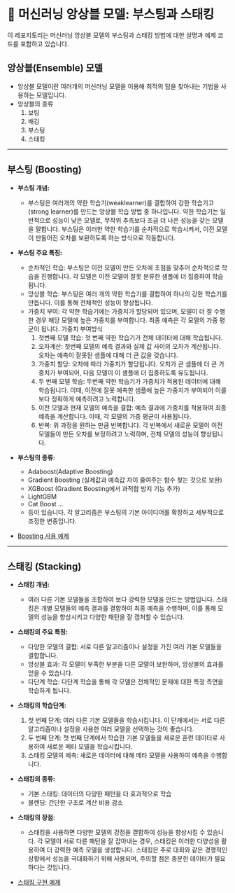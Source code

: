# 🚀 머신러닝 앙상블 모델: 부스팅과 스태킹

이 레포지토리는 머신러닝 앙상블 모델의 부스팅과 스태킹 방법에 대한 설명과 예제 코드를 포함하고 있습니다.

## 앙상블(Ensemble) 모델
- 앙상블 모델이란 여러개의 머신러닝 모델을 이용해 최적의 답을 찾아내는 기법을 사용하는 모델입니다.
- 앙상블의 종류
  1. 보팅
  2. 배깅
  3. 부스팅
  4. 스태킹

***

## 부스팅 (Boosting)

- **부스팅 개념:**
  - 부스팅은 여러개의 약한 학습기(weaklearner)를 결합하여 강한 학습기고(strong learner)를 만드는 앙상블 학습 방법 중 하나입니다. 약한 학습기는 일반적으로 성능이 낮은 모델로, 무작위 추측보다 조금 더 나은 성능을 갖는 모델을 말합니다. 부스팅은 이러한 약한 학습기를 순차적으로 학습시켜서, 이전 모델이 만들어진 오차를 보완하도록 하는 방식으로 작동합니다.

- **부스팅 주요 특징:**
  - 순차적인 학습: 부스팅은 이전 모델이 만든 오차에 초점을 맞추어 순차적으로 학습을 진행합니다.
    각 모델은 이전 모델이 잘못 분류한 샘플에 더 집중하여 학습됩니다.
  - 앙상블 학습: 부스팅은 여러 개의 약한 학습기를 결합하여 하나의 강한 학습기를 만듭니다. 이를 통해 전체적인 성능이 향상됩니다.
  - 가중치 부여: 각 약한 학습기에는 가중치가 할당되어 있으며, 모델이 더 잘 수행한 경우 해당 모델에 높은 가중치를 부여합니다. 최종 예측은 각 모델의 가중 평균이 됩니다.
    가중치 부여방식
      1. 첫번째 모델 학습: 첫 번째 약한 학습기가 전체 데이터에 대해 학습됩니다.
      2. 오차계산: 첫번째 모델의 예측 결과와 실제 값 사이의 오차가 계산됩니다. 오차는 예측이 잘못된 샘플에 대해 더 큰 값을 갖습니다.
      3. 가중치 할당: 오차에 따라 가중치가 할당됩니다. 오차가 큰 샘플에 더 큰 가중치가 부여되어, 다음 모델이 이 샘플에 더 집중하도록 유도됩니다.
      4. 두 번째 모델 학습: 두번째 약한 학습기가 가중치가 적용된 데이터에 대해 학습됩니다. 이때, 이전에 잘못 예측한 샘플에 높은 가중치가 부여되어 이를 보다 정확하게 예측하려고 노력합니다.
      5. 이전 모델과 현재 모델의 예측을 결합: 예측 결과에 가중치를 적용하여 최종 예측을 계산합니다. 이때, 각 모델의 가중 평균이 사용됩니다.
      6. 반복: 위 과정을 원하는 만큼 반복합니다. 각 반복에서 새로운 모델이 이전 모델들이 만든 오차를 보정하려고 노력하며, 전체 모델의 성능이 향상됩니다.
 
- **부스팅의 종류:**
  - Adaboost(Adaptive Boosting)
  - Gradient Boosting    (실제값과 예측값 차이 줄여주는 함수 찾는 것으로 보완)
  - XGBoost    (Gradient Boosting에서 과적합 방지 기능 추가)
  - LightGBM
  - Cat Boost ...
  - 등이 있습니다. 각 알고리즘은 부스팅의 기본 아이디어를 확장하고 세부적으로 조정한 변종입니다.
  
- [Boosting 사용 예제](boosting_stacking_example.ipynb)

***

## 스태킹 (Stacking)

- **스태킹 개념:**
  - 여러 다른 기본 모델들을 조합하여 보다 강력한 모델을 만드는 방법입니다. 스태킹은 개별 모델들의 예측 결과를 결합하여 최종 예측을 수행하며, 이를 통해 모델의 성능을 향상시키고 다양한 패턴을 잘 캡처할 수 있습니다.
    
- **스태킹의 주요 특징:**
  - 다양한 모델의 결합: 서로 다른 알고리즘이나 설정을 가진 여러 기본 모델들을 결합합니다.
  - 앙상블 효과: 각 모델이 부족한 부분을 다른 모델이 보완하며, 앙상블의 효과를 얻을 수 있습니다.
  - 다단계 학습: 다단계 학습을 통해 각 모델은 전체적인 문제에 대한 특정 측면을 학습하게 됩니다.

- **스태킹의 학습단계:**
  1. 첫 번째 단계: 여러 다른 기본 모델들을 학습시킵니다. 이 단계에서는 서로 다른 알고리즘이나 설정을 사용한 여러 모델을 선택하는 것이 좋습니다.
  2. 두 번째 단계: 첫 번째 단계에서 학습한 기본 모델들을 새로운 훈련 데이터로 사용하여 새로운 메타 모델을 학습시킵니다.
  3. 스태킹 모델의 예측: 새로운 데이터에 대해 메타 모델을 사용하여 예측을 수행합니다.
 
- **스태킹의 종류:**
  - 기본 스태킹: 데이터의 다양한 패턴을 더 효과적으로 학습
  - 블렌딩: 간단한 구조로 계산 비용 감소
 
- **스태킹의 장점:**
  - 스태킹을 사용하면 다양한 모델의 강점을 결합하여 성능을 향상시킬 수 있습니다. 각 모델이 서로 다른 패턴을 잘 잡아내는 경우, 스태킹은 이러한 다양성을 활용하여 더 강력한 예측 모델을 생성합니다. 스태킹은 주로 대회와 같은 경쟁적인 상황에서 성능을 극대화하기 위해 사용되며, 주의할 점은 충분한 데이터가 필요하다는 것입니다.

- [스태킹 구현 예제](boosting_stacking_example.ipynb)
